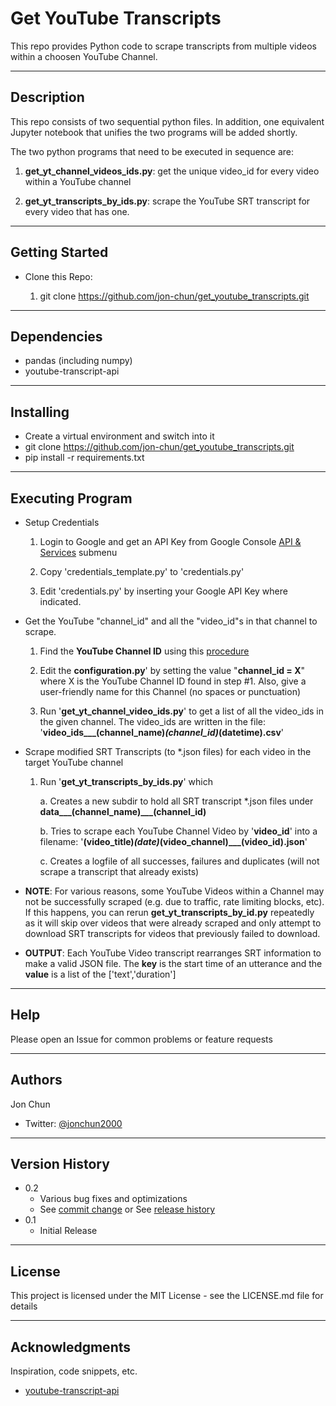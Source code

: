 # **Get YouTube Transcripts**

This repo provides Python code to scrape transcripts from multiple videos within a choosen YouTube Channel.

---
## **Description**

This repo consists of two sequential python files. In addition, one equivalent Jupyter notebook that unifies the two programs will be added shortly.

The two python programs that need to be executed in sequence are:

1. **get_yt_channel_videos_ids.py**: get the unique video_id for every video within a YouTube channel

2. **get_yt_transcripts_by_ids.py**: scrape the YouTube SRT transcript for every video that has one.

---
## **Getting Started**

* Clone this Repo:

    1. git clone https://github.com/jon-chun/get_youtube_transcripts.git



---
## **Dependencies**

* pandas (including numpy)
* youtube-transcript-api

---
## **Installing**

* Create a virtual environment and switch into it
* git clone https://github.com/jon-chun/get_youtube_transcripts.git
* pip install -r requirements.txt

---
## **Executing Program**

* Setup Credentials

    1. Login to Google and get an API Key from Google Console <a href="https://console.cloud.google.com/apis/credentials">API & Services</a> submenu

    2. Copy 'credentials_template.py' to 'credentials.py'

    3. Edit 'credentials.py' by inserting your Google API Key where indicated.

 * Get the YouTube "channel_id" and all the "video_id"s in that channel to scrape.
 
    1. Find the **YouTube Channel ID** using this <a href="https://www.youtube.com/channel/UCvShfJtvC2owV0AFi_qyy">procedure</a>

    2. Edit the **configuration.py**' by setting the value "**channel_id = X**" where X is the YouTube Channel ID found in step #1. Also, give a user-friendly name for this Channel (no spaces or punctuation)
    
    3. Run '**get_yt_channel_video_ids.py**' to get a list of all the video_ids in the given channel. The video_ids are written in the file: '**video_ids___(channel_name)___(channel_id)___(datetime).csv**'

* Scrape modified SRT Transcripts (to *.json files) for each video in the target YouTube channel

    1. Run '**get_yt_transcripts_by_ids.py**' which

        a. Creates a new subdir to hold all SRT transcript *.json files under **data___(channel_name)___(channel_id)**

        b. Tries to scrape each YouTube Channel Video by '**video_id**' into a filename: '**(video_title)___(date)___(video_channel)___(video_id).json**'

        c. Creates a logfile of all successes, failures and duplicates (will not scrape a transcript that already exists)

* **NOTE**: For various reasons, some YouTube Videos within a Channel may not be successfully scraped (e.g. due to traffic, rate limiting blocks, etc). If this happens, you can rerun **get_yt_transcripts_by_id.py** repeatedly as it will skip over videos that were already scraped and only attempt to download SRT transcripts for videos that previously failed to download.

* **OUTPUT**: Each YouTube Video transcript rearranges SRT information to make a valid JSON file. The **key** is the start time of an utterance and the **value** is a list of the ['text','duration']

---
## **Help**

Please open an Issue for common problems or feature requests

---
## **Authors**

Jon Chun 
* Twitter: [@jonchun2000](https://twitter.com/jonchun2000)

---
## **Version History**

* 0.2
    * Various bug fixes and optimizations
    * See [commit change]() or See [release history]()
* 0.1
    * Initial Release

---
## **License**

This project is licensed under the MIT License - see the LICENSE.md file for details

---
## **Acknowledgments**

Inspiration, code snippets, etc.
* [youtube-transcript-api](https://pypi.org/project/youtube-transcript-api/)
